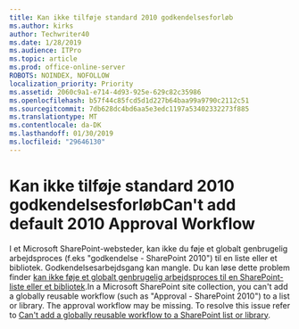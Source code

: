 ```yaml
---
title: Kan ikke tilføje standard 2010 godkendelsesforløb
ms.author: kirks
author: Techwriter40
ms.date: 1/28/2019
ms.audience: ITPro
ms.topic: article
ms.prod: office-online-server
ROBOTS: NOINDEX, NOFOLLOW
localization_priority: Priority
ms.assetid: 2060c9a1-e714-4d93-925e-629c82c35986
ms.openlocfilehash: b57f44c85fcd5d1d227b64baa99a9790c2112c51
ms.sourcegitcommit: 7db628dc4bd6aa5e3edc1197a53402332273f885
ms.translationtype: MT
ms.contentlocale: da-DK
ms.lasthandoff: 01/30/2019
ms.locfileid: "29646130"
---
```

# <a name="cant-add-default-2010-approval-workflow"></a><span data-ttu-id="5b0f3-102">Kan ikke tilføje standard 2010 godkendelsesforløb</span><span class="sxs-lookup"><span data-stu-id="5b0f3-102">Can't add default 2010 Approval Workflow</span></span>

<span data-ttu-id="5b0f3-p101">I et Microsoft SharePoint-websteder, kan ikke du føje et globalt genbrugelig arbejdsproces (f.eks "godkendelse - SharePoint 2010") til en liste eller et bibliotek. Godkendelsesarbejdsgang kan mangle. Du kan løse dette problem finder [kan ikke føje et globalt genbrugelig arbejdsproces til en SharePoint-liste eller et bibliotek](https://support.microsoft.com/help/4467263/sharepoint-designer-2013-shows-empty-wfpub-library).</span><span class="sxs-lookup"><span data-stu-id="5b0f3-p101">In a Microsoft SharePoint site collection, you can't add a globally reusable workflow (such as "Approval - SharePoint 2010") to a list or library. The approval workflow may be missing. To resolve this issue refer to [Can't add a globally reusable workflow to a SharePoint list or library](https://support.microsoft.com/help/4467263/sharepoint-designer-2013-shows-empty-wfpub-library).</span></span> 
  